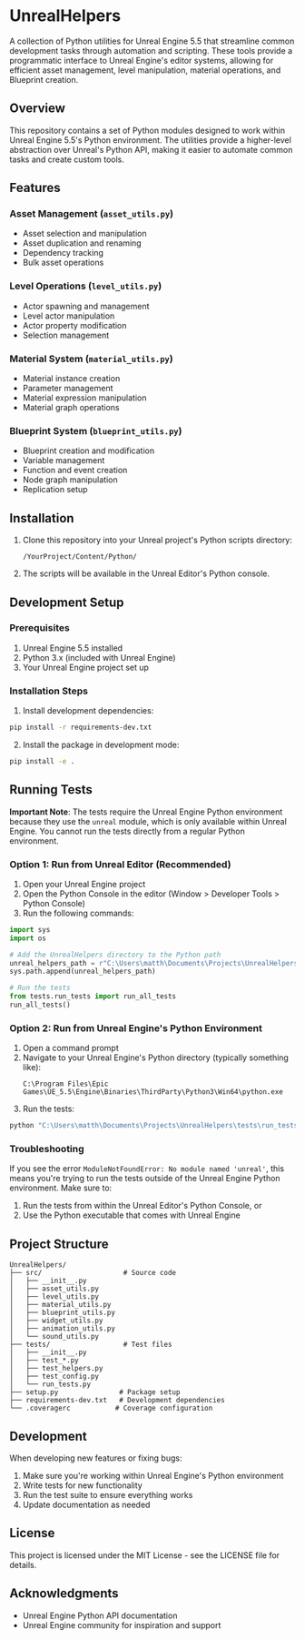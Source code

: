 # UnrealHelpers

A collection of Python utilities for Unreal Engine 5.5 that streamline common development tasks through automation and scripting. These tools provide a programmatic interface to Unreal Engine's editor systems, allowing for efficient asset management, level manipulation, material operations, and Blueprint creation.

## Overview

This repository contains a set of Python modules designed to work within Unreal Engine 5.5's Python environment. The utilities provide a higher-level abstraction over Unreal's Python API, making it easier to automate common tasks and create custom tools.

## Features

### Asset Management (`asset_utils.py`)
- Asset selection and manipulation
- Asset duplication and renaming
- Dependency tracking
- Bulk asset operations

### Level Operations (`level_utils.py`)
- Actor spawning and management
- Level actor manipulation
- Actor property modification
- Selection management

### Material System (`material_utils.py`)
- Material instance creation
- Parameter management
- Material expression manipulation
- Material graph operations

### Blueprint System (`blueprint_utils.py`)
- Blueprint creation and modification
- Variable management
- Function and event creation
- Node graph manipulation
- Replication setup

## Installation

1. Clone this repository into your Unreal project's Python scripts directory:
   ```
   /YourProject/Content/Python/
   ```

2. The scripts will be available in the Unreal Editor's Python console.

## Development Setup

### Prerequisites

1. Unreal Engine 5.5 installed
2. Python 3.x (included with Unreal Engine)
3. Your Unreal Engine project set up

### Installation Steps

1. Install development dependencies:
```bash
pip install -r requirements-dev.txt
```

2. Install the package in development mode:
```bash
pip install -e .
```

## Running Tests

**Important Note**: The tests require the Unreal Engine Python environment because they use the `unreal` module, which is only available within Unreal Engine. You cannot run the tests directly from a regular Python environment.

### Option 1: Run from Unreal Editor (Recommended)

1. Open your Unreal Engine project
2. Open the Python Console in the editor (Window > Developer Tools > Python Console)
3. Run the following commands:
```python
import sys
import os

# Add the UnrealHelpers directory to the Python path
unreal_helpers_path = r"C:\Users\matth\Documents\Projects\UnrealHelpers"  # Update this path
sys.path.append(unreal_helpers_path)

# Run the tests
from tests.run_tests import run_all_tests
run_all_tests()
```

### Option 2: Run from Unreal Engine's Python Environment

1. Open a command prompt
2. Navigate to your Unreal Engine's Python directory (typically something like):
   ```
   C:\Program Files\Epic Games\UE_5.5\Engine\Binaries\ThirdParty\Python3\Win64\python.exe
   ```
3. Run the tests:
```bash
python "C:\Users\matth\Documents\Projects\UnrealHelpers\tests\run_tests.py"
```

### Troubleshooting

If you see the error `ModuleNotFoundError: No module named 'unreal'`, this means you're trying to run the tests outside of the Unreal Engine Python environment. Make sure to:

1. Run the tests from within the Unreal Editor's Python Console, or
2. Use the Python executable that comes with Unreal Engine

## Project Structure

```
UnrealHelpers/
├── src/                    # Source code
│   ├── __init__.py
│   ├── asset_utils.py
│   ├── level_utils.py
│   ├── material_utils.py
│   ├── blueprint_utils.py
│   ├── widget_utils.py
│   ├── animation_utils.py
│   └── sound_utils.py
├── tests/                  # Test files
│   ├── __init__.py
│   ├── test_*.py
│   ├── test_helpers.py
│   ├── test_config.py
│   └── run_tests.py
├── setup.py               # Package setup
├── requirements-dev.txt   # Development dependencies
└── .coveragerc           # Coverage configuration
```

## Development

When developing new features or fixing bugs:

1. Make sure you're working within Unreal Engine's Python environment
2. Write tests for new functionality
3. Run the test suite to ensure everything works
4. Update documentation as needed

## License

This project is licensed under the MIT License - see the LICENSE file for details.

## Acknowledgments

- Unreal Engine Python API documentation
- Unreal Engine community for inspiration and support 